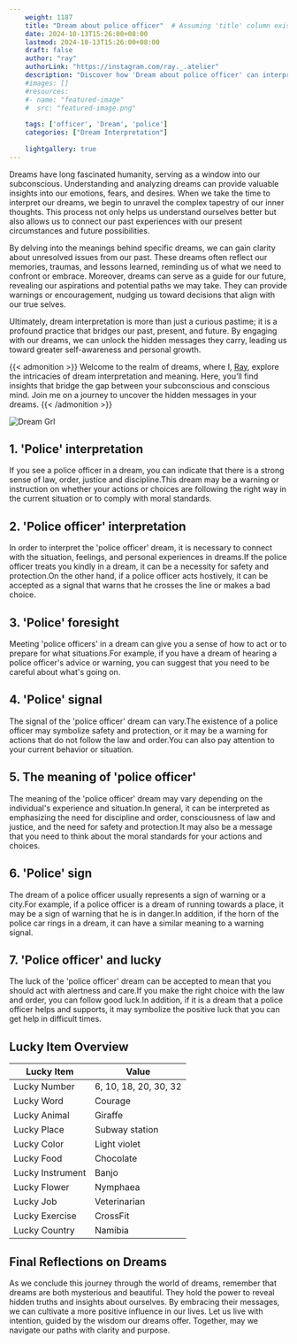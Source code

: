 ```yaml
---
    weight: 1187
    title: "Dream about police officer"  # Assuming 'title' column exists
    date: 2024-10-13T15:26:00+08:00
    lastmod: 2024-10-13T15:26:00+08:00
    draft: false
    author: "ray"
    authorLink: "https://instagram.com/ray._.atelier"
    description: "Discover how 'Dream about police officer' can interpret your future and uncover its significant meanings in your life."
    #images: []
    #resources:
    #- name: "featured-image"
    #  src: "featured-image.png"
    
    tags: ['officer', 'Dream', 'police']
    categories: ["Dream Interpretation"]
    
    lightgallery: true
---
```

    
Dreams have long fascinated humanity, serving as a window into our subconscious. Understanding and analyzing dreams can provide valuable insights into our emotions, fears, and desires. When we take the time to interpret our dreams, we begin to unravel the complex tapestry of our inner thoughts. This process not only helps us understand ourselves better but also allows us to connect our past experiences with our present circumstances and future possibilities.

By delving into the meanings behind specific dreams, we can gain clarity about unresolved issues from our past. These dreams often reflect our memories, traumas, and lessons learned, reminding us of what we need to confront or embrace. Moreover, dreams can serve as a guide for our future, revealing our aspirations and potential paths we may take. They can provide warnings or encouragement, nudging us toward decisions that align with our true selves.

Ultimately, dream interpretation is more than just a curious pastime; it is a profound practice that bridges our past, present, and future. By engaging with our dreams, we can unlock the hidden messages they carry, leading us toward greater self-awareness and personal growth.

{{< admonition >}}
Welcome to the realm of dreams, where I, [Ray](https://instagram.com/ray._.atelier), explore the intricacies of dream interpretation and meaning. Here, you’ll find insights that bridge the gap between your subconscious and conscious mind. Join me on a journey to uncover the hidden messages in your dreams.
{{< /admonition >}}

![Dream Grl](https://cdn.pixabay.com/photo/2017/11/02/03/35/gothic-2910057_1280.jpg "Dream Grl")

## 1. 'Police' interpretation
If you see a police officer in a dream, you can indicate that there is a strong sense of law, order, justice and discipline.This dream may be a warning or instruction on whether your actions or choices are following the right way in the current situation or to comply with moral standards.

## 2. 'Police officer' interpretation
In order to interpret the 'police officer' dream, it is necessary to connect with the situation, feelings, and personal experiences in dreams.If the police officer treats you kindly in a dream, it can be a necessity for safety and protection.On the other hand, if a police officer acts hostively, it can be accepted as a signal that warns that he crosses the line or makes a bad choice.

## 3. 'Police' foresight
Meeting 'police officers' in a dream can give you a sense of how to act or to prepare for what situations.For example, if you have a dream of hearing a police officer's advice or warning, you can suggest that you need to be careful about what's going on.

## 4. 'Police' signal
The signal of the 'police officer' dream can vary.The existence of a police officer may symbolize safety and protection, or it may be a warning for actions that do not follow the law and order.You can also pay attention to your current behavior or situation.

## 5. The meaning of 'police officer'
The meaning of the 'police officer' dream may vary depending on the individual's experience and situation.In general, it can be interpreted as emphasizing the need for discipline and order, consciousness of law and justice, and the need for safety and protection.It may also be a message that you need to think about the moral standards for your actions and choices.

## 6. 'Police' sign
The dream of a police officer usually represents a sign of warning or a city.For example, if a police officer is a dream of running towards a place, it may be a sign of warning that he is in danger.In addition, if the horn of the police car rings in a dream, it can have a similar meaning to a warning signal.

## 7. 'Police officer' and lucky
The luck of the 'police officer' dream can be accepted to mean that you should act with alertness and care.If you make the right choice with the law and order, you can follow good luck.In addition, if it is a dream that a police officer helps and supports, it may symbolize the positive luck that you can get help in difficult times.

## Lucky Item Overview
| Lucky Item          | Value              |
|---------------|--------------------|
| Lucky Number        | 6, 10, 18, 20, 30, 32  |
| Lucky Word          | Courage |
| Lucky Animal        | Giraffe |
| Lucky Place         | Subway station     |
| Lucky Color         | Light violet     |
| Lucky Food          | Chocolate      |
| Lucky Instrument    | Banjo |
| Lucky Flower        | Nymphaea    |
| Lucky Job           | Veterinarian       |
| Lucky Exercise      | CrossFit  |
| Lucky Country       | Namibia    |


##  Final Reflections on Dreams

As we conclude this journey through the world of dreams, remember that dreams are both mysterious and beautiful. They hold the power to reveal hidden truths and insights about ourselves. By embracing their messages, we can cultivate a more positive influence in our lives. Let us live with intention, guided by the wisdom our dreams offer. Together, may we navigate our paths with clarity and purpose.
